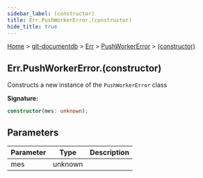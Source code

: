 ```yaml
---
sidebar_label: (constructor)
title: Err.PushWorkerError.(constructor)
hide_title: true
---
```


[Home](./index.md) &gt; [git-documentdb](./git-documentdb.md) &gt; [Err](./git-documentdb.err.md) &gt; [PushWorkerError](./git-documentdb.err.pushworkererror.md) &gt; [(constructor)](./git-documentdb.err.pushworkererror._constructor_.md)

## Err.PushWorkerError.(constructor)

Constructs a new instance of the `PushWorkerError` class

<b>Signature:</b>

```typescript
constructor(mes: unknown);
```

## Parameters

|  Parameter | Type | Description |
|  --- | --- | --- |
|  mes | unknown |  |

